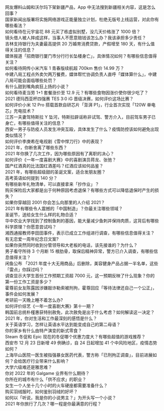 网友爆料山姆和沃尔玛下架新疆产品，App 中无法搜到新疆相关内容，这是怎么回事？  
国家新闻出版署将实施网络游戏正能量独立计划，杜绝无版号上线运营，对此你有哪些看法？  
如何看待在元宇宙花 88 元买了栋虚拟别墅，没几天价格涨了 1000 倍？  
镜头借人被人摔成这样，当事人不愿意赔钱该怎么办？我该承担多少责任？  
吉林支持银行为夫妻最高提供 20 万婚育消费贷款，产假增至 180 天，有什么值得关注的信息？  
媒体报道「招商银行厦门市分行行长坠楼身亡」，具体情况如何？有哪些信息值得关注？  
如何看待网传小米汽车 1 青春版续航超 700km 售价 14.99 万？  
中建八局工程点外卖欠两万餐费，媒体帮忙协调负责人直呼「媒体算什么」，中建八局可能会面临哪些处罚？  
有什么甜到嘴角疯狂上扬的小说？  
如何看待麦当劳 1+1 套餐涨价至 12.9 元？有哪些食物因涨价使你很少吃了？  
2021 德玛西亚杯四强赛 TES 3:0 iG 晋级决赛，如何评价这场比赛？  
如何评价小米 12 Pro 搭载首款自研芯片「澎湃 P1」，行业首次实现「120W 单电芯」充电技术？  
江苏一夫妻驾特斯拉 Y 坠河，特斯拉辟谣称非试驾、警方介入，目前驾车男子已身亡，有哪些值得关注的信息？  
西安一男子与防疫人员发生冲突互殴，具体发生了什么？疫情防控该如何避免出现类似情况？  
如何评价李庚希在电视剧《雪中悍刀行》中的表现？  
2021 年，你断舍离了哪些东西？  
2021 年你换了几次工作，因为哪些原因有了离职的决心？  
如何评价《一年一度喜剧大赛》中的喜剧演员蒋龙、张弛？  
国产红酒真的比法国红酒差吗？红酒应该如何品鉴？  
2021 年，有哪些超级甜的圣诞文案，适合发朋友圈？  
高考英语如何提到 140 分？  
有哪些新年礼物清单，可以直接拿来「抄作业」？  
购买保险后大家都是出于何种原因考虑退保？有哪些方式可以降低退保时产生的损失？  
如果你穿越回 2001 你会怎么向那里的人介绍 2021？  
2021 年有哪些令人震撼的「中国制造」？你最关注哪些领域？  
圣诞节，送给女生什么样的礼物合适？  
华中农业大学找到了控制鱼刺的基因，能大量减少鱼刺并保持肉质，这背后有哪些科学原理？你愿意尝试吗？  
湘西通报教师李田田事件，表示已成立工作组进行调查，有哪些信息值得关注？  
有无恋爱一周年纪念日文案?  
如果你突然同时收到分管领导和大老板的电话，该先接谁的？为什么？  
男子看守所待 3 个月断 15 根肋骨，取保后精神异常，警方已介入调查，有哪些信息值得关注？  
闲鱼公布 「2021 年度十大无用商品」后删除，美容健身产品占据一半名单，这些「雷点」你踩过吗？  
调查显示大学生首份工作预期工资超 7000 元，这一预期反映了什么现象？你的第一份工作工资是多少？  
霍尊前女友陈露因涉嫌敲诈勒索被刑拘，霍尊回应「等待法律还自己一个公正」，事件会如何发展？  
考研前一天晚上睡不着怎么办?  
如何评价综艺《一年一度喜剧大赛》第十一期？  
韩国前总统朴槿惠获特别赦免，此次赦免是出于什么考虑？如何解读这一决定？  
2021 年，你对生活和工作最深刻的感悟是什么？  
关于英语学习，怎样让英语水平达到能变成自己的第二母语？  
你的家乡有什么由特产演变的新式零食？  
Steam 冬促和 Epic 现在的冬促哪个优惠力度大？有哪些超值的游戏推荐？  
西安市 12 月 23 日新增 49 例确诊，自 24 日起增加 41 个中风险地区，疫情态势如何？  
上海华山医院一医生被指强暴女医药代表，警方称「已刑拘正调查」，目前进展如何？会给医疗行业带来什么影响？  
大学六级难还是雅思难？  
你对 2022 年的 Galgame 业界有什么期待？  
你所在的城市有什么「供不应求」的职业？  
女生一个人坐十几个小时的火车硬座都需要准备什么？  
购买羽绒服时，如何鉴别羽绒的好坏？  
如何以「听说，我是你的小说男主？」为开头写一个小说？  
2021 年你旅行了几次？哪一程是你最满意的行程？  
